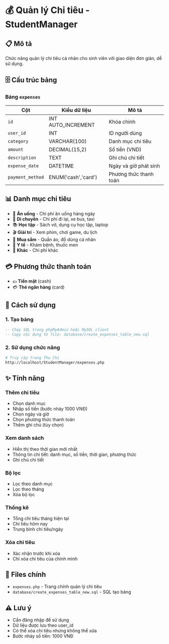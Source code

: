 # 💰 Quản lý Chi tiêu - StudentManager

## 📋 Mô tả
Chức năng quản lý chi tiêu cá nhân cho sinh viên với giao diện đơn giản, dễ sử dụng.

## 🗄️ Cấu trúc bảng

### Bảng `expenses`
| Cột | Kiểu dữ liệu | Mô tả |
|-----|-------------|-------|
| `id` | INT AUTO_INCREMENT | Khóa chính |
| `user_id` | INT | ID người dùng |
| `category` | VARCHAR(100) | Danh mục chi tiêu |
| `amount` | DECIMAL(15,2) | Số tiền (VND) |
| `description` | TEXT | Ghi chú chi tiết |
| `expense_date` | DATETIME | Ngày và giờ phát sinh |
| `payment_method` | ENUM('cash','card') | Phương thức thanh toán |

## 📊 Danh mục chi tiêu
- 🍜 **Ăn uống** - Chi phí ăn uống hàng ngày
- 🚌 **Di chuyển** - Chi phí đi lại, xe bus, taxi
- 📚 **Học tập** - Sách vở, dụng cụ học tập, laptop
- 🎬 **Giải trí** - Xem phim, chơi game, du lịch
- 🛒 **Mua sắm** - Quần áo, đồ dùng cá nhân
- 🏥 **Y tế** - Khám bệnh, thuốc men
- 📝 **Khác** - Chi phí khác

## 💳 Phương thức thanh toán
- 💵 **Tiền mặt** (cash)
- 💳 **Thẻ ngân hàng** (card)

## 🚀 Cách sử dụng

### 1. Tạo bảng
```sql
-- Chạy SQL trong phpMyAdmin hoặc MySQL client
-- Copy nội dung từ file: database/create_expenses_table_new.sql
```

### 2. Sử dụng chức năng
```bash
# Truy cập trang Thu Chi
http://localhost/StudentManager/expenses.php
```

## ✨ Tính năng

### Thêm chi tiêu
- Chọn danh mục
- Nhập số tiền (bước nhảy 1000 VNĐ)
- Chọn ngày và giờ
- Chọn phương thức thanh toán
- Thêm ghi chú (tùy chọn)

### Xem danh sách
- Hiển thị theo thời gian mới nhất
- Thông tin chi tiết: danh mục, số tiền, thời gian, phương thức
- Ghi chú chi tiết

### Bộ lọc
- Lọc theo danh mục
- Lọc theo tháng
- Xóa bộ lọc

### Thống kê
- Tổng chi tiêu tháng hiện tại
- Chi tiêu hôm nay
- Trung bình chi tiêu/ngày

### Xóa chi tiêu
- Xác nhận trước khi xóa
- Chỉ xóa chi tiêu của chính mình

## 🔧 Files chính

- `expenses.php` - Trang chính quản lý chi tiêu
- `database/create_expenses_table_new.sql` - SQL tạo bảng

## ⚠️ Lưu ý
- Cần đăng nhập để sử dụng
- Dữ liệu được lưu theo user_id
- Có thể xóa chi tiêu nhưng không thể sửa
- Bước nhảy số tiền: 1000 VNĐ 